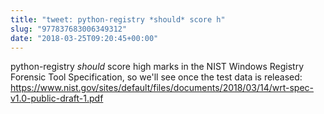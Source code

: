 ```yaml
---
title: "tweet: python-registry *should* score h"
slug: "977837683006349312"
date: "2018-03-25T09:20:45+00:00"
---
```

python-registry *should* score high marks in the NIST Windows Registry Forensic Tool Specification, so we'll see once the test data is released: https://www.nist.gov/sites/default/files/documents/2018/03/14/wrt-spec-v1.0-public-draft-1.pdf